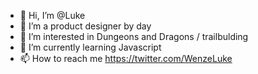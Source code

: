 - 👋 Hi, I’m @Luke
- 💞️ I’m a product designer by day
- 👀 I’m interested in Dungeons and Dragons / trailbulding 
- 🌱 I’m currently learning Javascript
- 📫 How to reach me https://twitter.com/WenzeLuke

<!---
udud-cr/udud-cr is a ✨ special ✨ repository because its `README.md` (this file) appears on your GitHub profile.
You can click the Preview link to take a look at your changes.
--->
